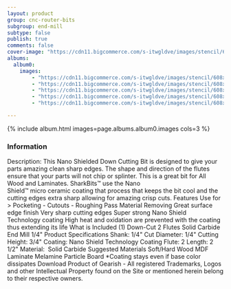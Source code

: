 ```yaml
---
layout: product
group: cnc-router-bits
subgroup: end-mill
subtype: false
publish: true
comments: false
cover-image: "https://cdn11.bigcommerce.com/s-itwgldve/images/stencil/608x608/products/2569/7397/sb_2014_ns_s_w_2__10351.1675310621.png?c=2"
albums:
  album0:
    images:
        - "https://cdn11.bigcommerce.com/s-itwgldve/images/stencil/608x608/products/2569/7397/sb_2014_ns_s_w_2__10351.1675310621.png?c=2"
        - "https://cdn11.bigcommerce.com/s-itwgldve/images/stencil/608x608/products/2569/7669/2014-NS_Bit_Spin__90700.1675310621.gif?c=2"
        - "https://cdn11.bigcommerce.com/s-itwgldve/images/stencil/608x608/products/2569/6207/SB-2014-NS_box__66681.1675310621.jpg?c=2"
        - "https://cdn11.bigcommerce.com/s-itwgldve/images/stencil/608x608/products/2569/6309/SB-2014-NS__71638.1675310621.jpg?c=2"
        - "https://cdn11.bigcommerce.com/s-itwgldve/images/stencil/608x608/products/2569/6327/SB-2014-NS__47051.1675310621.jpg?c=2"

---
```


{% include album.html images=page.albums.album0.images cols=3 %}

### Information

Description:
 This Nano Shielded Down Cutting Bit is designed to give your parts amazing clean sharp edges. The shape and direction of the flutes ensure that your parts will not chip or splinter. This is a great bit for All Wood and Laminates.  SharkBits™ use the Nano Shield™ micro ceramic coating that process that keeps the bit cool and the cutting edges extra sharp allowing for amazing crisp cuts.  Features  Use for > Pocketing - Cutouts - Roughing Pass Material Removing Great surface edge finish Very sharp cutting edges Super strong Nano Shield Technology coating High heat and oxidation are prevented with the coating thus extending its life  What is Included  (1) Down-Cut 2 Flutes Solid Carbide End Mill 1/4"  Product Specifications  Shank: 1/4" Cut Diameter: 1/4" Cutting Height: 3/4" Coating: Nano Shield Technology Coating Flute: 2 Length: 2 1/2" Material:  Solid Carbide  Suggested Materials  Soft/Hard Wood MDF Laminate Melamine Particle Board  *Coating stays even if base color dissipates Download Product of Gearish - All registered Trademarks, Logos and other Intellectual Property found on the Site or mentioned herein belong to their respective owners.  

